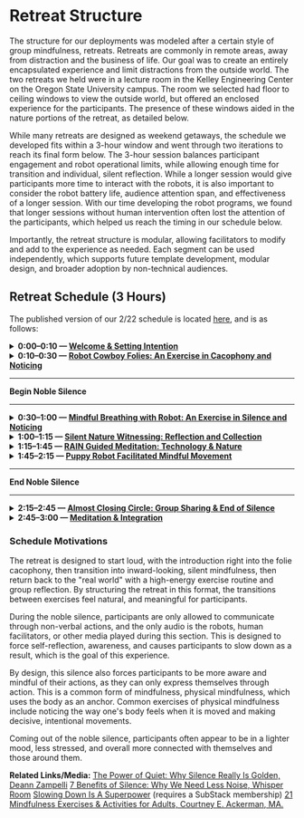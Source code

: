 # Retreat Structure

The structure for our deployments was modeled after a certain style of group mindfulness, retreats. Retreats are commonly in remote areas, away from distraction and the business of life. Our goal was to create an entirely encapsulated experience and limit distractions from the outside world. The two retreats we held were in a lecture room in the Kelley Engineering Center on the Oregon State University campus. The room we selected had floor to ceiling windows to view the outside world, but offered an enclosed experience for the participants. The presence of these windows aided in the nature portions of the retreat, as detailed below. 

While many retreats are designed as weekend getaways, the schedule we developed fits within a 3-hour window and went through two iterations to reach its final form below. The 3-hour session balances participant engagement and robot operational limits, while allowing enough time for transition and individual, silent reflection. While a longer session would give participants more time to interact with the robots, it is also important to consider the robot battery life, audience attention span, and effectiveness of a longer session. With our time developing the robot programs, we found that longer sessions without human intervention often lost the attention of the participants, which helped us reach the timing in our schedule below. 

Importantly, the retreat structure is modular, allowing facilitators to modify and add to the experience as needed. Each segment can be used independently, which supports future template development, modular design, and broader adoption by non-technical audiences.

##  Retreat Schedule (3 Hours)

The published version of our 2/22 schedule is located [here](./2_22%20Human-Robot%20Meditation%20Retreat%20II.pdf), and is as follows:

<details>

**<summary>0:00–0:10 — [Welcome & Setting Intention](./part1_welcome)</summary>**

- Pepper and Mini-Pupper welcome participants and introduce the retreat experience.
- Icebreaker activity led by the MC to build rapport and set a group intention.
- Emphasis on openness, curiosity, and grounding before mindfulness activities begin.

</details>

<details>

**<summary>0:10–0:30 — [Robot Cowboy Folies: An Exercise in Cacophony and Noticing](./part2_folies)</summary>**

- Audience reads a Hero’s Journey script alongside LLM-generated sound cues.
- Focus on the emotional impact of sound and storytelling.
- Encourages playfulness and awareness of collective rhythm and participation.

</details>

***
**Begin Noble Silence**
***
<details>

**<summary> 0:30–1:00 — [Mindful Breathing with Robot: An Exercise in Silence and Noticing](./part3_mindfulBreathing)</summary>**

- Guided breath meditation with soft, calming voice.
- Transitions into the silent portion of the retreat.
- Focused on grounding participants in the present and preparing for deeper reflection.

</details>

<details>

**<summary> 1:00–1:15 — [Silent Nature Witnessing: Reflection and Collection](./part4_nature)</summary>**

- Participants walk silently outside, observing the natural world mindfully.
- Tasked with bringing back a found object for robotic VLM (Vision-Language Model) analysis.
- Encourages solo reflection and deep environmental noticing.


</details>

<details>

**<summary> 1:15–1:45 — [RAIN Guided Meditation: Technology & Nature](./part5_RAIN)</summary>**

- A guided meditation inspired by Tara Brach’s R.A.I.N. technique.
- Combination of Pepper’s custom intro and human-guided audio.
- Offers emotional grounding and emphasizes mindfulness of thoughts and feelings.

</details>


<details>

**<summary> 1:45–2:15 — [Puppy Robot Facilitated Mindful Movement](./part6_puppy)</summary>**

- Quadruped-human movement mirroring activities.
- Includes yoga-inspired stretching followed by upbeat, exercise-based movement (e.g., Jane Fonda-style cardio).
- Highlights differences in human and robot body systems while promoting playful physical awareness.


</details>

***
**End Noble Silence**
***

<details>

**<summary> 2:15–2:45 — [Almost Closing Circle: Group Sharing & End of Silence](./part7_closing)</summary>**

- Participants engage in partner-based feedback with a therapy-style chatbot.
- Practice active listening and reflection using robot-human dialogue.
- Marks the closing of the silent portion of the retreat.

</details>

<details>

**<summary> 2:45–3:00 — [Meditation & Integration](./part8_end)</summary>**

- Guided relaxation session with ocean sounds and robotic drum rhythms.
- Encourages participants to let go of tension and integrate their experience.
- Gentle close to the retreat, fostering inner calm and closure.

</details>

### Schedule Motivations

The retreat is designed to start loud, with the introduction right into the folie cacophony, then transition into inward-looking, silent mindfulness, then return back to the "real world" with a high-energy exercise routine and group reflection. By structuring the retreat in this format, the transitions between exercises feel natural, and meaningful for participants.

During the noble silence, participants are only allowed to communicate through non-verbal actions, and the only audio is the robots, human facilitators, or other media played during this section. This is designed to force self-reflection, awareness, and causes participants to slow down as a result, which is the goal of this experience. 

By design, this silence also forces participants to be more aware and mindful of their actions, as they can only express themselves through action. This is a common form of mindfulness, physical mindfulness, which uses the body as an anchor. Common exercises of physical mindfulness include noticing the way one's body feels when it is moved and making decisive, intentional movements. 

Coming out of the noble silence, participants often appear to be in a lighter mood, less stressed, and overall more connected with themselves and those around them. 


**Related Links/Media:**
[The Power of Quiet: Why Silence Really Is Golden, Deann Zampelli](https://www.montecitojournal.net/2024/12/03/the-power-of-quiet-why-silence-really-is-golden/)
[7 Benefits of Silence: Why We Need Less Noise, Whisper Room](https://www.whisperroom.com/blog/7-benefits-of-silence-why-we-need-less-noise#:~:text=Silence%20gives%20us%20the%20space,not%20just%20quiet%E2%80%94it's%20clarity.&text=Insight%3A%20When%20we%20turn%20down,we%20turn%20up%20internal%20insight.)
[Slowing Down Is A Superpower](https://coryallen.substack.com/p/slowing-down-is-a-superpower) (requires a SubStack membership)
[21 Mindfulness Exercises & Activities for Adults,  Courtney E. Ackerman, MA.](https://positivepsychology.com/mindfulness-exercises-techniques-activities/)